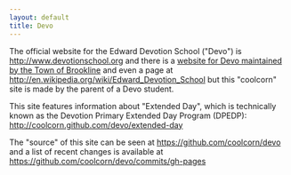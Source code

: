 ```yaml
---
layout: default
title: Devo
---
```

The official website for the Edward Devotion School ("Devo") is http://www.devotionschool.org and there is a [website for Devo maintained by the Town of Brookline][town-site] and even a page at http://en.wikipedia.org/wiki/Edward_Devotion_School but this "coolcorn" site is made by the parent of a Devo student.

This site features information about "Extended Day", which is technically known as the Devotion Primary Extended Day Program (DPEDP): http://coolcorn.github.com/devo/extended-day

The "source" of this site can be seen at https://github.com/coolcorn/devo and a list of recent changes is available at https://github.com/coolcorn/devo/commits/gh-pages

[town-site]: http://www.brookline.k12.ma.us/index.php?option=com_content&view=article&id=113&Itemid=155
